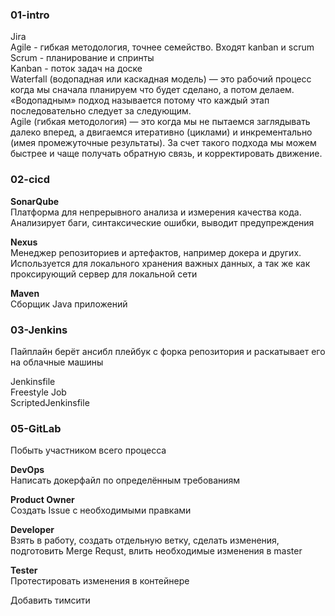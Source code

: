 ### 01-intro  

Jira  
Agile - гибкая методология, точнее семейство. Входят kanban и scrum  
Scrum - планирование и спринты  
Kanban - поток задач на доске  
Waterfall (водопадная или каскадная модель) — это рабочий процесс когда мы сначала планируем что будет сделано, а потом делаем. «Водопадным» подход называется потому что каждый этап последовательно следует за следующим.  
Agile (гибкая методология) — это когда мы не пытаемся заглядывать далеко вперед, а двигаемся итеративно (циклами) и инкрементально (имея промежуточные результаты). За счет такого подхода мы можем быстрее и чаще получать обратную связь, и корректировать движение.  


### 02-cicd  

**SonarQube**  
Платформа для непрерывного анализа и измерения качества кода. Анализирует баги, синтаксические ошибки, выводит предупреждения  

**Nexus**  
Менеджер репозиториев и артефактов, например докера и других.  
Используется для локального хранения важных данных, а так же как проксирующий сервер для локальной сети

**Maven**  
Сборщик Java приложений  

### 03-Jenkins  

Пайплайн берёт ансибл плейбук с форка репозитория и раскатывает его на облачные машины

Jenkinsfile  
Freestyle Job  
ScriptedJenkinsfile  

### 05-GitLab  

Побыть участником всего процесса  

**DevOps**  
Написать докерфайл по определённым требованиям  

**Product Owner**  
Создать Issue с необходимыми правками  

**Developer**  
Взять в работу, создать отдельную ветку, сделать изменения, подготовить Merge Requst, влить необходимые изменения в master  

**Tester**  
Протестировать изменения в контейнере  


Добавить тимсити
